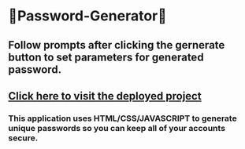 # 🔑Password-Generator🔑

## Follow prompts after clicking the gernerate button to set parameters for generated password. 

## [Click here to visit the deployed project](https://caseyderiso.github.io/Password-Generator/)

### This application uses HTML/CSS/JAVASCRIPT to generate unique passwords so you can keep all of your accounts secure. 
